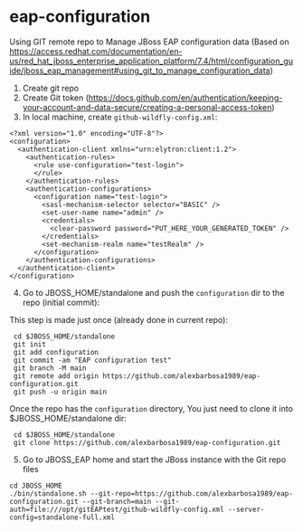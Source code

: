 # eap-configuration

Using GIT remote repo to Manage JBoss EAP configuration data (Based on https://access.redhat.com/documentation/en-us/red_hat_jboss_enterprise_application_platform/7.4/html/configuration_guide/jboss_eap_management#using_git_to_manage_configuration_data)

1. Create git repo
2. Create Git token (https://docs.github.com/en/authentication/keeping-your-account-and-data-secure/creating-a-personal-access-token)
3. In local machine, create `github-wildfly-config.xml`:
~~~
<?xml version="1.0" encoding="UTF-8"?>
<configuration>
  <authentication-client xmlns="urn:elytron:client:1.2">
    <authentication-rules>
      <rule use-configuration="test-login">
      </rule>
    </authentication-rules>
    <authentication-configurations>
      <configuration name="test-login">
        <sasl-mechanism-selector selector="BASIC" />
        <set-user-name name="admin" />
        <credentials>
          <clear-password password="PUT_HERE_YOUR_GENERATED_TOKEN" />
        </credentials>
        <set-mechanism-realm name="testRealm" />
      </configuration>
    </authentication-configurations>
  </authentication-client>
</configuration>
~~~
4. Go to JBOSS_HOME/standalone and push the `configuration` dir to the repo (initial commit):

This step is made just once (already done in current repo):
~~~
 cd $JBOSS_HOME/standalone
 git init
 git add configuration 
 git commit -am "EAP configuration test"
 git branch -M main
 git remote add origin https://github.com/alexbarbosa1989/eap-configuration.git
 git push -u origin main
~~~
Once the repo has the `configuration` directory, You just need to clone it into $JBOSS_HOME/standalone dir:
~~~
 cd $JBOSS_HOME/standalone
 git clone https://github.com/alexbarbosa1989/eap-configuration.git
~~~

5. Go to JBOSS_EAP home and start the JBoss instance with the Git repo files
~~~
cd JBOSS_HOME
./bin/standalone.sh --git-repo=https://github.com/alexbarbosa1989/eap-configuration.git --git-branch=main --git-auth=file:///opt/gitEAPtest/github-wildfly-config.xml --server-config=standalone-full.xml
~~~



